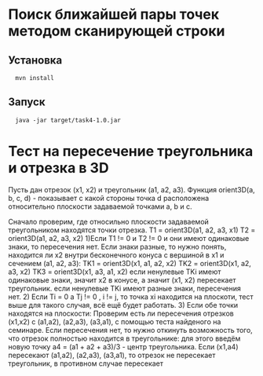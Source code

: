 # Поиск ближайшей пары точек методом сканирующей строки

## Установка
```
  mvn install
```
## Запуск
```
  java -jar target/task4-1.0.jar
```
# Тест на пересечение треугольника и отрезка в 3D

Пусть дан отрезок (x1, x2) и треугольник (a1, a2, a3). Функция orient3D(a, b, c, d) - показывает с какой стороны точка d расположена относительно плоскости задаваемой точками a, b и c. 

  Сначало проверим, где относильно плоскости задаваемой треугольником находятся точки отрезка.
T1 = orient3D(a1, a2, a3, x1)
T2 = orient3D(a1, a2, a3, x2)
1)Если T1 != 0 и T2 != 0 и они имеют одинаковые знаки, то пересечения нет.
Если знаки разные, то нужно понять, находится ли x2 внутри бесконечного конуса с вершиной в x1 и сечением (a1, a2, a3):
        TK1 = orient3D(x1, a1, a2, x2)
        TK2 = orient3D(x1, a2, a3, x2)
        TK3 = orient3D(x1, a3, a1, x2)
        если ненулевые TKi имеют одинаковые знаки, значит x2 в конусе, а значит (x1, x2) пересекает треугольник.
        если ненулевые TKi имеют разные знаки, пересечения нет.
2) Если Ti = 0 а Tj != 0 , i != j, то точка xi находится на плоскоти, тест выше для такого случая, всё ещё будет работать.
3) Если обе точки находятся на плоскости:
        Проверим есть ли пересечения отрезков (x1,x2) с (a1,a2), (a2,a3), (a3,a1), с помощью теста найденого на семинаре.
        Если пересечения нет, то нужно откинуть возможность того, что отрезок полностью находится в треугольнике:
        для этого введём новую точку a4 = (a1 + a2 + a3)/3 - центр треугольника. Если (x1,a4) пересекают (a1,a2), (a2,a3),      (a3,a1), то отрезок не пересекает треугольник, в противном случае пересекает
              
        
